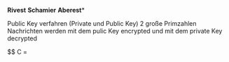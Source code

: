 **Rivest**
**Schamier**
**Aberest***

Public Key verfahren (Private und Public Key)
2 große Primzahlen
Nachrichten werden mit dem pulic Key encrypted und mit dem private Key decrypted

$$
C = 